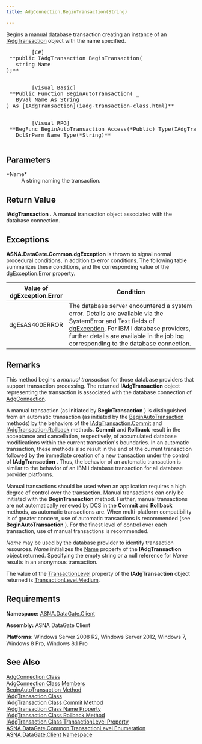 ```yaml
---
title: AdgConnection.BeginTransaction(String)

---
```


Begins a manual database transaction creating an instance of an [ IAdgTransaction](iadg-transaction-class.html) object with the name specified. 
<pre class="prettyprint">
        <span class="lang">[C#]</span>
 **public IAdgTransaction BeginTransaction(
   string Name
);** 
      </pre>
<pre class="prettyprint">
        <span class="lang">[Visual Basic] </span>
 **Public Function BeginAutoTransaction( _
   ByVal Name As String
) As [IAdgTransaction](iadg-transaction-class.html)** 
      </pre>
<pre class="prettyprint">
        <span class="lang">[Visual RPG]</span>
 **BegFunc BeginAutoTransaction Access(*Public) Type(IAdgTransaction)
   DclSrParm Name Type(*String)** 
      </pre>

## Parameters

<dl>
        <dt>
 *Name* 
        </dt>
        <dd>A string naming the transaction.
					</dd>
</dl>

## Return Value

**IAdgTransaction** . A manual transaction object associated with the database connection.
## Exceptions

**ASNA.DataGate.Common.dgException** is thrown to signal normal procedural conditions, in addition to error conditions. The following table summarizes these conditions, and the corresponding value of the dgException.Error property.


| Value of 							<br /> 							dgException.Error | Condition |
| ---- | ---- |
| dgEsAS400ERROR | The database server encountered a system error. Details are available via the SystemError and Text fields of [dgException](dgexception-class.html). For IBM i database providers, further details are available in the job log corresponding to the database connection. |



## Remarks

This method begins a *manual transaction* for those database providers that support transaction processing. The returned **IAdgTransaction** object representing the transaction is associated with the database connection of [AdgConnection](adg-connection-class.html).

A manual transaction (as initiated by **BeginTransaction** ) is distinguished from an automatic transaction (as initiated by the [ BeginAutoTransaction](adg-connection-class-begin-auto-transaction-method-main.html) methods) by the behaviors of the [ IAdgTransaction.Commit](iadg-transaction-class-commit-methods.html) and [ IAdgTransaction.Rollback](iadg-transaction-class-rollback-method.html) methods. **Commit** and **Rollback** result in the acceptance and cancellation, respectively, of accumulated database modifications within the current transaction's boundaries. In an automatic transaction, these methods also result in the end of the current transaction followed by the immediate creation of a new transaction under the control of **IAdgTransaction** . Thus, the behavior of an automatic transaction is similar to the behavior of an IBM i database transaction for all database provider platforms.

Manual transactions should be used when an application requires a high degree of control over the transaction. Manual transactions can only be initiated with the **BeginTransaction** method. Further, manual transactions are not automatically renewed by DCS in the **Commit** and **Rollback** methods, as automatic transactions are. When multi-platform compatibility is of greater concern, use of automatic transactions is recommended (see **BeginAutoTransaction** ). For the finest level of control over each transaction, use of manual transactions is recommended.

*Name* may be used by the database provider to identify transaction resources. *Name* initializes the [ Name](iadg-transaction-class-name-property.html) property of the **IAdgTransaction** object returned. Specifying the empty string or a null reference for *Name* results in an anonymous transaction.

The value of the [ TransactionLevel](iadg-transaction-class-transaction-level-property.html) property of the **IAdgTransaction** object returned is [TransactionLevel.Medium](transaction-level-enumeration.html).
## Requirements

<span> **Namespace:** [ASNA.DataGate.Client](datagate-client-namespace.html) </span> 

<span> **Assembly:** ASNA DataGate Client</span> 

<span> **Platforms:** Windows Server 2008 R2, Windows Server 2012, Windows 7, Windows 8 Pro, Windows 8.1 Pro</span> 
## See Also

[AdgConnection Class](adg-connection-class.html) <br /> [AdgConnection Class Members](adg-connection-members.html) <br /> [BeginAutoTransaction Method](adg-connection-class-begin-auto-transaction-method-main.html) <br /> [IAdgTransaction Class](iadg-transaction-class.html) <br /> [IAdgTransaction Class Commit Method](iadg-transaction-class-commit-methods.html) <br /> [IAdgTransaction Class Name Property](iadg-transaction-class-name-property.html) <br /> [IAdgTransaction Class Rollback Method](iadg-transaction-class-rollback-method.html) <br /> [IAdgTransaction Class TransactionLevel Property](iadg-transaction-class-transaction-level-property.html) <br /> [ASNA.DataGate.Common.TransactionLevel Enumeration](transaction-level-enumeration.html) <br /> [ASNA.DataGate.Client Namespace](datagate-client-namespace.html) 
